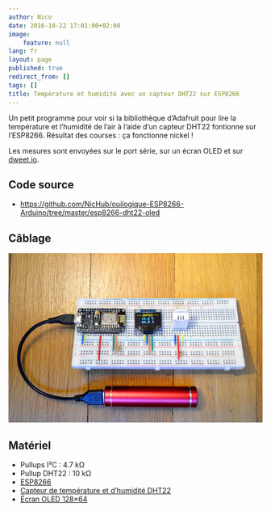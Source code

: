 ```yaml
---
author: Nico
date: 2016-10-22 17:01:00+02:00
image:
    feature: null
lang: fr
layout: page
published: true
redirect_from: []
tags: []
title: Température et humidité avec un capteur DHT22 sur ESP8266
---
```


Un petit programme pour voir si la bibliothèque d’Adafruit pour lire la température et l’humidité de l’air à l’aide d’un capteur DHT22 fontionne sur l’ESP8266. Résultat des courses : ça fonctionne nickel !

Les mesures sont envoyées sur le port série, sur un écran OLED et sur [dweet.io](http://dweet.io).

## Code source

-   <https://github.com/NicHub/ouilogique-ESP8266-Arduino/tree/master/esp8266-dht22-oled>

## Câblage

[![ESP8266 — DHT22 — Écran OLED][img_1]][img_1]

[img_1]: ../files/2016-10-22-esp8266-dht22-oled/images/esp8266-dht22-oled-001-lowres.jpg

## Matériel

-   Pullups I²C : 4.7 kΩ
-   Pullup DHT22 : 10 kΩ
-   [ESP8266][1]
-   [Capteur de température et d’humidité DHT22][2]
-   [Écran OLED 128×64][3]

[1]: https://s.click.aliexpress.com/e/_DlvIANV
[2]: https://s.click.aliexpress.com/e/_DlfrxI7
[3]: http://s.click.aliexpress.com/e/ZvFYzNZFq

